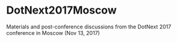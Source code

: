 # DotNext2017Moscow
Materials and post-conference discussions from the DotNext 2017 conference in Moscow (Nov 13, 2017)
